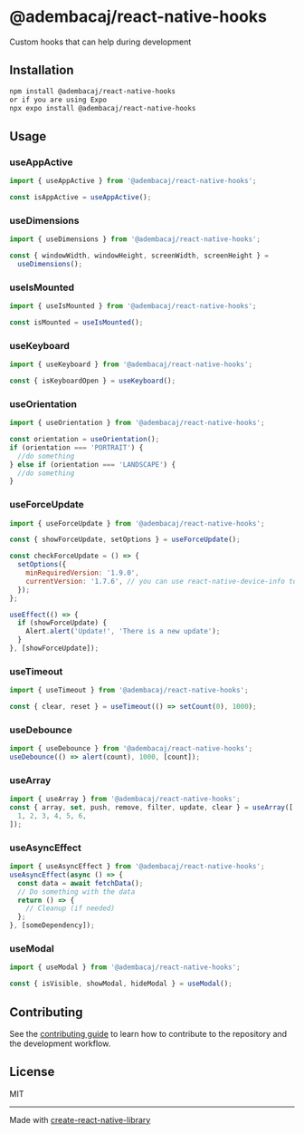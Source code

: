# @adembacaj/react-native-hooks

Custom hooks that can help during development

## Installation

```sh
npm install @adembacaj/react-native-hooks
or if you are using Expo
npx expo install @adembacaj/react-native-hooks
```

## Usage

### useAppActive

```js
import { useAppActive } from '@adembacaj/react-native-hooks';

const isAppActive = useAppActive();
```

### useDimensions

```js
import { useDimensions } from '@adembacaj/react-native-hooks';

const { windowWidth, windowHeight, screenWidth, screenHeight } =
  useDimensions();
```

### useIsMounted

```js
import { useIsMounted } from '@adembacaj/react-native-hooks';

const isMounted = useIsMounted();
```

### useKeyboard

```js
import { useKeyboard } from '@adembacaj/react-native-hooks';

const { isKeyboardOpen } = useKeyboard();
```

### useOrientation

```js
import { useOrientation } from '@adembacaj/react-native-hooks';

const orientation = useOrientation();
if (orientation === 'PORTRAIT') {
  //do something
} else if (orientation === 'LANDSCAPE') {
  //do something
}
```

### useForceUpdate

```js
import { useForceUpdate } from '@adembacaj/react-native-hooks';

const { showForceUpdate, setOptions } = useForceUpdate();

const checkForceUpdate = () => {
  setOptions({
    minRequiredVersion: '1.9.0',
    currentVersion: '1.7.6', // you can use react-native-device-info to get app version installed
  });
};

useEffect(() => {
  if (showForceUpdate) {
    Alert.alert('Update!', 'There is a new update');
  }
}, [showForceUpdate]);
```

### useTimeout

```js
import { useTimeout } from '@adembacaj/react-native-hooks';

const { clear, reset } = useTimeout(() => setCount(0), 1000);
```

### useDebounce

```js
import { useDebounce } from '@adembacaj/react-native-hooks';
useDebounce(() => alert(count), 1000, [count]);
```

### useArray

```js
import { useArray } from '@adembacaj/react-native-hooks';
const { array, set, push, remove, filter, update, clear } = useArray([
  1, 2, 3, 4, 5, 6,
]);
```

### useAsyncEffect

```js
import { useAsyncEffect } from '@adembacaj/react-native-hooks';
useAsyncEffect(async () => {
  const data = await fetchData();
  // Do something with the data
  return () => {
    // Cleanup (if needed)
  };
}, [someDependency]);
```

### useModal

```js
import { useModal } from '@adembacaj/react-native-hooks';

const { isVisible, showModal, hideModal } = useModal();
```

## Contributing

See the [contributing guide](CONTRIBUTING.md) to learn how to contribute to the repository and the development workflow.

## License

MIT

---

Made with [create-react-native-library](https://github.com/callstack/react-native-builder-bob)
